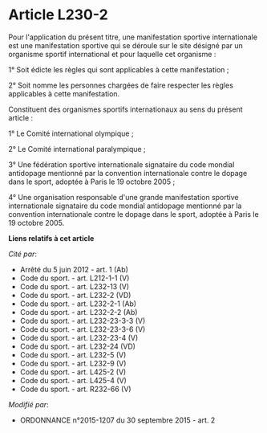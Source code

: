 # Article L230-2

Pour l'application du présent titre, une manifestation sportive internationale est une manifestation sportive qui se déroule
sur le site désigné par un organisme sportif international et pour laquelle cet organisme : 

1° Soit édicte les règles qui sont applicables à cette manifestation ; 

2° Soit nomme les personnes chargées de faire respecter les règles applicables à cette manifestation. 

Constituent des organismes sportifs internationaux au sens du présent article : 

1° Le Comité international olympique ; 

2° Le Comité international paralympique ; 

3° Une fédération sportive internationale signataire du code mondial antidopage mentionné par la convention internationale
contre le dopage dans le sport, adoptée à Paris le 19 octobre 2005 ; 

4° Une organisation responsable d'une grande manifestation sportive internationale signataire du code mondial antidopage
mentionné par la convention internationale contre le dopage dans le sport, adoptée à Paris le 19 octobre 2005.

**Liens relatifs à cet article**

_Cité par_:

  - Arrêté du 5 juin 2012 - art. 1 (Ab)
  - Code du sport. - art. L212-1-1 (V)
  - Code du sport. - art. L232-13 (V)
  - Code du sport. - art. L232-2 (VD)
  - Code du sport. - art. L232-2-1 (Ab)
  - Code du sport. - art. L232-2-2 (Ab)
  - Code du sport. - art. L232-23-3-3 (V)
  - Code du sport. - art. L232-23-3-6 (V)
  - Code du sport. - art. L232-23-4 (V)
  - Code du sport. - art. L232-24 (VD)
  - Code du sport. - art. L232-5 (V)
  - Code du sport. - art. L232-9 (V)
  - Code du sport. - art. L425-2 (V)
  - Code du sport. - art. L425-4 (V)
  - Code du sport. - art. R232-66 (V)

_Modifié par_:

  - ORDONNANCE n°2015-1207 du 30 septembre 2015 - art. 2
